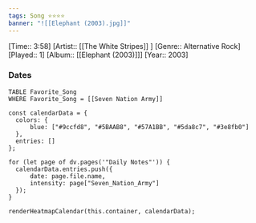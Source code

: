 ```yaml
---
tags: Song ⭐⭐⭐⭐ 
banner: "![[Elephant (2003).jpg]]"
---
```

[Time:: 3:58]
[Artist:: [[The White Stripes]] ]
[Genre:: Alternative Rock]
[Played:: 1]
[Album:: [[Elephant (2003)]]]
[Year:: 2003]
### Dates
````dataview
TABLE Favorite_Song
WHERE Favorite_Song = [[Seven Nation Army]]
````
  ```dataviewjs
const calendarData = { 
	colors: { 
		blue: ["#9ccfd8", "#5BAAB8", "#57A1BB", "#5da8c7", "#3e8fb0"] 
	}, 
	entries: [] 
}; 

for (let page of dv.pages('"Daily Notes"')) { 
	calendarData.entries.push({ 
		date: page.file.name, 
		intensity: page["Seven_Nation_Army"]
	}); 
} 

renderHeatmapCalendar(this.container, calendarData);
```
